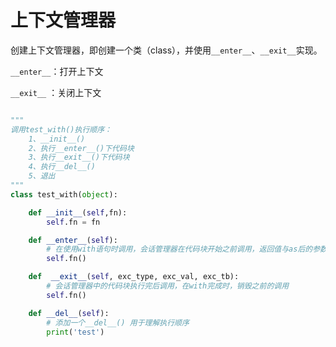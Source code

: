 # 上下文管理器

创建上下文管理器，即创建一个类（class），并使用`__enter__`、`__exit__`实现。

`__enter__`：打开上下文

`__exit__` ：关闭上下文

```python

"""
调用test_with()执行顺序：
    1、__init__()
    2、执行__enter__()下代码块
    3、执行__exit__()下代码块
    4、执行__del__()
    5、退出
"""
class test_with(object):

    def __init__(self,fn):
        self.fn = fn

    def __enter__(self):
        # 在使用with语句时调用，会话管理器在代码块开始之前调用，返回值与as后的参数绑定
        self.fn()

    def  __exit__(self, exc_type, exc_val, exc_tb):
        # 会话管理器中的代码块执行完后调用，在with完成时，销毁之前的调用
        self.fn()

    def __del__(self):
        # 添加一个__del__() 用于理解执行顺序
        print('test')
```

